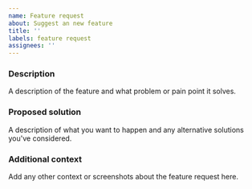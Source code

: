 ```yaml
---
name: Feature request
about: Suggest an new feature
title: ''
labels: feature request
assignees: ''
---
```


### Description

A description of the feature and what problem or pain point it solves.

### Proposed solution

A description of what you want to happen and any alternative solutions you've considered.

### Additional context

Add any other context or screenshots about the feature request here.

